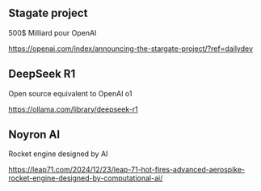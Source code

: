 ## Stagate project
500$ Milliard pour OpenAI

https://openai.com/index/announcing-the-stargate-project/?ref=dailydev

## DeepSeek R1
Open source equivalent to OpenAI o1

https://ollama.com/library/deepseek-r1

## Noyron AI
Rocket engine designed by AI

https://leap71.com/2024/12/23/leap-71-hot-fires-advanced-aerospike-rocket-engine-designed-by-computational-ai/
